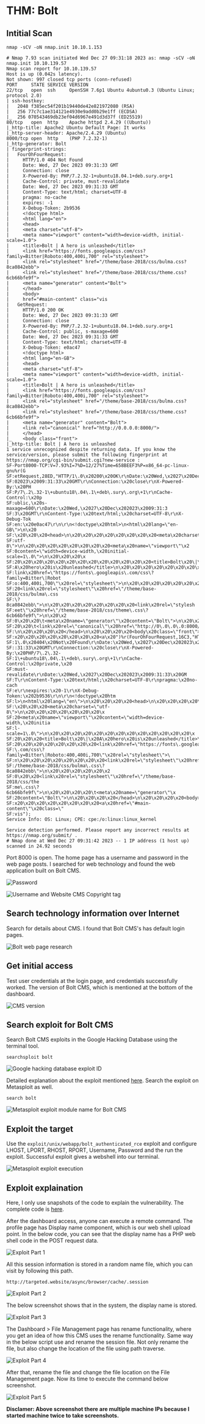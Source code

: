 # THM: Bolt

## Intitial Scan

`nmap -sCV -oN nmap.init 10.10.1.153`

```
# Nmap 7.93 scan initiated Wed Dec 27 09:31:18 2023 as: nmap -sCV -oN nmap.init 10.10.139.57
Nmap scan report for 10.10.139.57
Host is up (0.042s latency).
Not shown: 997 closed tcp ports (conn-refused)
PORT     STATE SERVICE VERSION
22/tcp   open  ssh     OpenSSH 7.6p1 Ubuntu 4ubuntu0.3 (Ubuntu Linux; protocol 2.0)
| ssh-hostkey: 
|   2048 f385ec54f201b19440de42e821972080 (RSA)
|   256 77c7c1ae314121e4930e9add0b29e1ff (ECDSA)
|_  256 070543469db23ef04d6967e491d3d37f (ED25519)
80/tcp   open  http    Apache httpd 2.4.29 ((Ubuntu))
|_http-title: Apache2 Ubuntu Default Page: It works
|_http-server-header: Apache/2.4.29 (Ubuntu)
8000/tcp open  http    (PHP 7.2.32-1)
|_http-generator: Bolt
| fingerprint-strings: 
|   FourOhFourRequest: 
|     HTTP/1.0 404 Not Found
|     Date: Wed, 27 Dec 2023 09:31:33 GMT
|     Connection: close
|     X-Powered-By: PHP/7.2.32-1+ubuntu18.04.1+deb.sury.org+1
|     Cache-Control: private, must-revalidate
|     Date: Wed, 27 Dec 2023 09:31:33 GMT
|     Content-Type: text/html; charset=UTF-8
|     pragma: no-cache
|     expires: -1
|     X-Debug-Token: 2b9536
|     <!doctype html>
|     <html lang="en">
|     <head>
|     <meta charset="utf-8">
|     <meta name="viewport" content="width=device-width, initial-scale=1.0">
|     <title>Bolt | A hero is unleashed</title>
|     <link href="https://fonts.googleapis.com/css?family=Bitter|Roboto:400,400i,700" rel="stylesheet">
|     <link rel="stylesheet" href="/theme/base-2018/css/bulma.css?8ca0842ebb">
|     <link rel="stylesheet" href="/theme/base-2018/css/theme.css?6cb66bfe9f">
|     <meta name="generator" content="Bolt">
|     </head>
|     <body>
|     href="#main-content" class="vis
|   GetRequest: 
|     HTTP/1.0 200 OK
|     Date: Wed, 27 Dec 2023 09:31:33 GMT
|     Connection: close
|     X-Powered-By: PHP/7.2.32-1+ubuntu18.04.1+deb.sury.org+1
|     Cache-Control: public, s-maxage=600
|     Date: Wed, 27 Dec 2023 09:31:33 GMT
|     Content-Type: text/html; charset=UTF-8
|     X-Debug-Token: e0ac47
|     <!doctype html>
|     <html lang="en-GB">
|     <head>
|     <meta charset="utf-8">
|     <meta name="viewport" content="width=device-width, initial-scale=1.0">
|     <title>Bolt | A hero is unleashed</title>
|     <link href="https://fonts.googleapis.com/css?family=Bitter|Roboto:400,400i,700" rel="stylesheet">
|     <link rel="stylesheet" href="/theme/base-2018/css/bulma.css?8ca0842ebb">
|     <link rel="stylesheet" href="/theme/base-2018/css/theme.css?6cb66bfe9f">
|     <meta name="generator" content="Bolt">
|     <link rel="canonical" href="http://0.0.0.0:8000/">
|     </head>
|_    <body class="front">
|_http-title: Bolt | A hero is unleashed
1 service unrecognized despite returning data. If you know the service/version, please submit the following fingerprint at https://nmap.org/cgi-bin/submit.cgi?new-service :
SF-Port8000-TCP:V=7.93%I=7%D=12/27%Time=658BEEF3%P=x86_64-pc-linux-gnu%r(G
SF:etRequest,28ED,"HTTP/1\.0\x20200\x20OK\r\nDate:\x20Wed,\x2027\x20Dec\x2
SF:02023\x2009:31:33\x20GMT\r\nConnection:\x20close\r\nX-Powered-By:\x20PH
SF:P/7\.2\.32-1\+ubuntu18\.04\.1\+deb\.sury\.org\+1\r\nCache-Control:\x20p
SF:ublic,\x20s-maxage=600\r\nDate:\x20Wed,\x2027\x20Dec\x202023\x2009:31:3
SF:3\x20GMT\r\nContent-Type:\x20text/html;\x20charset=UTF-8\r\nX-Debug-Tok
SF:en:\x20e0ac47\r\n\r\n<!doctype\x20html>\n<html\x20lang=\"en-GB\">\n\x20
SF:\x20\x20\x20<head>\n\x20\x20\x20\x20\x20\x20\x20\x20<meta\x20charset=\"
SF:utf-8\">\n\x20\x20\x20\x20\x20\x20\x20\x20<meta\x20name=\"viewport\"\x2
SF:0content=\"width=device-width,\x20initial-scale=1\.0\">\n\x20\x20\x20\x
SF:20\x20\x20\x20\x20\x20\x20\x20\x20\x20\x20\x20\x20<title>Bolt\x20\|\x20
SF:A\x20hero\x20is\x20unleashed</title>\n\x20\x20\x20\x20\x20\x20\x20\x20<
SF:link\x20href=\"https://fonts\.googleapis\.com/css\?family=Bitter\|Robot
SF:o:400,400i,700\"\x20rel=\"stylesheet\">\n\x20\x20\x20\x20\x20\x20\x20\x
SF:20<link\x20rel=\"stylesheet\"\x20href=\"/theme/base-2018/css/bulma\.css
SF:\?8ca0842ebb\">\n\x20\x20\x20\x20\x20\x20\x20\x20<link\x20rel=\"stylesh
SF:eet\"\x20href=\"/theme/base-2018/css/theme\.css\?6cb66bfe9f\">\n\x20\x2
SF:0\x20\x20\t<meta\x20name=\"generator\"\x20content=\"Bolt\">\n\x20\x20\x
SF:20\x20\t<link\x20rel=\"canonical\"\x20href=\"http://0\.0\.0\.0:8000/\">
SF:\n\x20\x20\x20\x20</head>\n\x20\x20\x20\x20<body\x20class=\"front\">\n\
SF:x20\x20\x20\x20\x20\x20\x20\x20<a\x20")%r(FourOhFourRequest,16C3,"HTTP/
SF:1\.0\x20404\x20Not\x20Found\r\nDate:\x20Wed,\x2027\x20Dec\x202023\x2009
SF::31:33\x20GMT\r\nConnection:\x20close\r\nX-Powered-By:\x20PHP/7\.2\.32-
SF:1\+ubuntu18\.04\.1\+deb\.sury\.org\+1\r\nCache-Control:\x20private,\x20
SF:must-revalidate\r\nDate:\x20Wed,\x2027\x20Dec\x202023\x2009:31:33\x20GM
SF:T\r\nContent-Type:\x20text/html;\x20charset=UTF-8\r\npragma:\x20no-cach
SF:e\r\nexpires:\x20-1\r\nX-Debug-Token:\x202b9536\r\n\r\n<!doctype\x20htm
SF:l>\n<html\x20lang=\"en\">\n\x20\x20\x20\x20<head>\n\x20\x20\x20\x20\x20
SF:\x20\x20\x20<meta\x20charset=\"utf-8\">\n\x20\x20\x20\x20\x20\x20\x20\x
SF:20<meta\x20name=\"viewport\"\x20content=\"width=device-width,\x20initia
SF:l-scale=1\.0\">\n\x20\x20\x20\x20\x20\x20\x20\x20\x20\x20\x20\x20\x20\x
SF:20\x20\x20<title>Bolt\x20\|\x20A\x20hero\x20is\x20unleashed</title>\n\x
SF:20\x20\x20\x20\x20\x20\x20\x20<link\x20href=\"https://fonts\.googleapis
SF:\.com/css\?family=Bitter\|Roboto:400,400i,700\"\x20rel=\"stylesheet\">\
SF:n\x20\x20\x20\x20\x20\x20\x20\x20<link\x20rel=\"stylesheet\"\x20href=\"
SF:/theme/base-2018/css/bulma\.css\?8ca0842ebb\">\n\x20\x20\x20\x20\x20\x2
SF:0\x20\x20<link\x20rel=\"stylesheet\"\x20href=\"/theme/base-2018/css/the
SF:me\.css\?6cb66bfe9f\">\n\x20\x20\x20\x20\t<meta\x20name=\"generator\"\x
SF:20content=\"Bolt\">\n\x20\x20\x20\x20</head>\n\x20\x20\x20\x20<body>\n\
SF:x20\x20\x20\x20\x20\x20\x20\x20<a\x20href=\"#main-content\"\x20class=\"
SF:vis");
Service Info: OS: Linux; CPE: cpe:/o:linux:linux_kernel

Service detection performed. Please report any incorrect results at https://nmap.org/submit/ .
# Nmap done at Wed Dec 27 09:31:42 2023 -- 1 IP address (1 host up) scanned in 24.92 seconds
```

Port 8000 is open. The home page has a username and password in the web page posts. I searched for web technology and found the web application built on Bolt CMS.

![Password](https://github.com/het-desai/tryhackme/blob/main/bolt/Screenshots/password.png)

![Username and Website CMS Copyright tag](https://github.com/het-desai/tryhackme/blob/main/bolt/Screenshots/usernameAndCMSName.png)

## Search technology information over Internet

Search for details about CMS. I found that Bolt CMS's has default login pages.

![Bolt web page research](https://github.com/het-desai/tryhackme/blob/main/bolt/Screenshots/webpageResearch.png)

## Get initial access

Test user credentials at the login page, and credentials successfully worked. The version of Bolt CMS, which is mentioned at the bottom of the dashboard.

![CMS version](https://github.com/het-desai/tryhackme/blob/main/bolt/Screenshots/cmsVersion.png)

## Search exploit for Bolt CMS

Search Bolt CMS exploits in the Google Hacking Database using the terminal tool.

`searchsploit bolt`

![Google hacking database exploit ID](https://github.com/het-desai/tryhackme/blob/main/bolt/Screenshots/cmsVulnerabilityGhdb.png)

Detailed explanation about the exploit mentioned [here](https://github.com/het-desai/tryhackme/blob/main/bolt/bolt.md#exploit-explaination). Search the exploit on Metasploit as well.

`search bolt`

![Metasploit exploit module name for Bolt CMS](https://github.com/het-desai/tryhackme/blob/main/bolt/Screenshots/cmsVulnerabilityMetasploit.png)

## Exploit the target

Use the `exploit/unix/webapp/bolt_authenticated_rce` exploit and configure LHOST, LPORT, RHOST, RPORT, Username, Password and the run the exploit. Successful exploit gives a webshell into our terminal.

![Metasploit exploit execution](https://github.com/het-desai/tryhackme/blob/main/bolt/Screenshots/cmsExploitExecution.png)

## Exploit explaination

Here, I only use snapshots of the code to explain the vulnerability. The complete code is [here](https://www.exploit-db.com/exploits/48296).

After the dashboard access, anyone can execute a remote command. The profile page has Display name component, which is our web shell upload point. In the below code, you can see that the display name has a PHP web shell code in the POST request data.

![Exploit Part 1](https://github.com/het-desai/tryhackme/blob/main/bolt/Screenshots/exploitP1.png)

All this session information is stored in a random name file, which you can visit by following this path.

`http://targeted.website/async/browser/cache/.session`

![Exploit Part 2](https://github.com/het-desai/tryhackme/blob/main/bolt/Screenshots/exploitP2.png)

The below screenshot shows that in the system, the display name is stored.

![Exploit Part 3](https://github.com/het-desai/tryhackme/blob/main/bolt/Screenshots/exploitP3.png)

The Dashboard > File Management page has rename functionality, where you get an idea of how this CMS uses the rename functionality. Same way in the below script use and rename the session file. Not only rename the file, but also change the location of the file using path traverse.

![Exploit Part 4](https://github.com/het-desai/tryhackme/blob/main/bolt/Screenshots/exploitP4.png)

After that, rename the file and change the file location on the File Management page. Now its time to execute the command below screenshot.

![Exploit Part 5](https://github.com/het-desai/tryhackme/blob/main/bolt/Screenshots/exploitP5.png)

**Disclamer: Above screenshot there are multiple machine IPs because I started machine twice to take screenshots.**